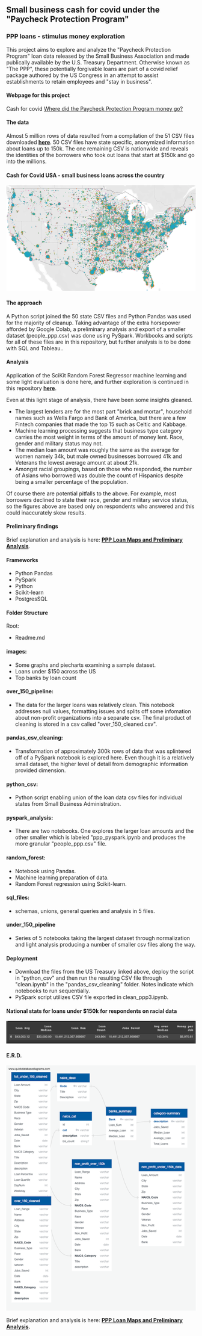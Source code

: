 ## Small business cash for covid under the "Paycheck Protection Program"

### PPP loans - stimulus money exploration
This project aims to explore and analyze the "Paycheck Protection Program" loan data released by the Small Business Association and made publically available by the U.S. Treasury Department. Otherwise known as "The PPP", these potentially forgivable loans are part of a covid relief package authored by the US Congress in an attempt to assist establishments to retain employees and "stay in business". 

#### Webpage for this project
Cash for covid <a href="https://sherirosalia.github.io/cash_for_covid_clean_machine/">Where did the Paycheck Protection Program money go?</a>

#### The data 
Almost 5 million rows of data resulted from a compilation of the 51 CSV files downloaded <a href='https://home.treasury.gov/policy-issues/cares-act/assistance-for-small-businesses/sba-paycheck-protection-program-loan-level-data'><strong>here</strong></a>. 50 CSV files have state specific, anonymized information about loans up to 150k. The one remaining CSV is nationwide and reveals the identities of the borrowers who took out loans that start at $150k and go into the millions.

#### Cash for Covid USA - small business loans across the country
![](images/gender_usa.png)


#### The approach
A Python script joined the 50 state CSV files and Python Pandas was used for the majority of cleanup. Taking advantage of the extra horsepower afforded by Google Colab, a preliminary analysis and export of a smaller dataset (people_ppp.csv) was done using PySpark. Workbooks and scripts for all of these files are in this repository, but further analysis is to be done with SQL and Tableau..

#### Analysis
Application of the SciKit Random Forest Regressor machine learning and some light evaluation is done here, and further exploration is continued in this repository <a href='https://github.com/sherirosalia/cash_for_covid_deep_dive'><strong>here</strong></a>.

Even at this light stage of analysis, there have been some insights gleaned.
- The largest lenders are for the most part "brick and mortar", household names such as Wells Fargo and Bank of America, but there are a few Fintech companies that made the top 15 such as Celtic and Kabbage. 
- Machine learning processing suggests that business type category carries the most weight in terms of the amount of money lent. Race, gender and military status may not.
- The median loan amount was roughly the same as the average for women namely 34k, but male owned businesses borrowed 41k and Veterans the lowest average amount at about 21k. 
- Amongst racial groupings, based on those who responded, the number of Asians who borrowed was double the count of Hispanics despite being a smaller percentage of the population. 

Of course there are potential pitfalls to the above. For example, most borrowers declined to state their race, gender and military service status, so the figures above are based only on respondents who answered and this could inaccurately skew results. 

#### Preliminary findings
Brief explanation and analysis is here:  <a href='https://sherirosalia.github.io/cash_for_covid_clean_machine_pipeline/'><strong>PPP Loan Maps and Preliminary Analysis</strong></a>.

#### Frameworks
- Python Pandas
- PySpark
- Python
- Scikit-learn
- PostgresSQL

#### Folder Structure
Root:
- Readme.md
#### images:
- Some graphs and piecharts examining a sample dataset.
- Loans under $150 across the US
- Top banks by loan count
#### over_150_pipeline:
- The data for the larger loans was relatively clean. This notebook addresses null 
values, formatting issues and splits off some infomation about non-profit organizations into a separate csv. The final product of cleaning is stored in a csv called "over_150_cleaned.csv".
#### pandas_csv_cleaning:
- Transformation of approximately 300k rows of data that was splintered off of a PySpark notebook is explored here. Even though it is a relatively small dataset, the higher level of detail from demographic information provided dimension.
#### python_csv:
- Python script enabling union of the loan data csv files for individual states from Small Business Administration.
#### pyspark_analysis:
-  There are two notebooks. One explores the larger loan amounts and the other smaller which is labeled "ppp_pyspark.ipynb and produces the more granular "people_ppp.csv" file.
#### random_forest:
- Notebook using Pandas.
- Machine learning preparation of data.
- Random Forest regression using Scikit-learn.

#### sql_files:
- schemas, unions, general queries and analysis in 5 files.


#### under_150_pipeline
- Series of 5 notebooks taking the largest dataset through normalization and light analysis producing a number of smaller csv files along the way.


#### Deployment
- Download the files from the US Treasury linked above, deploy the script in "python_csv" and then run the resulting CSV file through "clean.ipynb" in the "pandas_csv_cleaning" folder. Notes indicate which notebooks to run sequentially. 
- PySpark script utilizes CSV file exported in clean_ppp3.ipynb.

#### National stats for loans under $150k for respondents on racial data
![statistics on smaller loans](docs/images/nat_small_stats.png)

#### E.R.D.
![SQL E.R.D.](docs/images/ERD.png)

Brief explanation and analysis is here:  <a href='https://sherirosalia.github.io/cash_for_covid_clean_machine_pipeline/'><strong>PPP Loan Maps and Preliminary Analysis</strong></a>.
